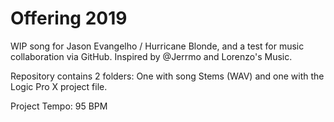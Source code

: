 # Offering 2019

WIP song for Jason Evangelho / Hurricane Blonde, and a test for music collaboration via GitHub. Inspired by @Jerrmo and Lorenzo's Music.

Repository contains 2 folders: One with song Stems (WAV) and one with the Logic Pro X project file.

Project Tempo: 95 BPM 
